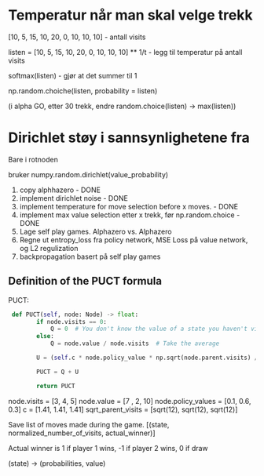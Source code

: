 
# Temperatur når man skal velge trekk

[10, 5, 15, 10, 20, 0, 10, 10, 10] - antall visits

listen = [10, 5, 15, 10, 20, 0, 10, 10, 10] ** 1/t - legg til temperatur på antall visits 

softmax(listen) - gjør at det summer til 1

np.random.choiche(listen, probability = listen)

(i alpha GO, etter 30 trekk, endre random.choice(listen) -> max(listen))

# Dirichlet støy i sannsynlighetene fra

Bare i rotnoden

bruker numpy.random.dirichlet(value_probability)

1. copy alphhazero - DONE
2. implement dirichlet noise - DONE
3. implement temperature for move selection before x moves. - DONE
4. implement max value selection etter x trekk, før np.random.choice - DONE
5. Lage self play games. Alphazero vs. Alphazero 
6. Regne ut entropy_loss fra policy network, MSE Loss på value network, og L2 regulization 
7. backpropagation basert på self play games

## Definition of the PUCT formula

PUCT:

```python
 def PUCT(self, node: Node) -> float:
        if node.visits == 0:
            Q = 0  # You don't know the value of a state you haven't visited. Get devision error
        else:
            Q = node.value / node.visits  # Take the average

        U = (self.c * node.policy_value * np.sqrt(node.parent.visits) / (1 + node.visits))

        PUCT = Q + U

        return PUCT
```

node.visits = [3, 4, 5]
node.value = [7 , 2, 10]
node.policy_values = [0.1, 0.6, 0.3]
c = [1.41, 1.41, 1.41]
sqrt_parent_visits = [sqrt(12), sqrt(12), sqrt(12)]


Save list of moves made during the game.
[(state, normalized_number_of_visits, actual_winner)]



Actual winner is 1 if player 1 wins, -1 if player 2 wins, 0 if draw

(state) -> (probabilities, value)
